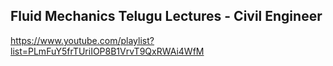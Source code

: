 ## Fluid Mechanics Telugu Lectures - Civil Engineer

https://www.youtube.com/playlist?list=PLmFuY5frTUriIOP8B1VrvT9QxRWAi4WfM
